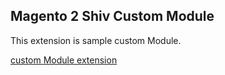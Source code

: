 ## Magento 2 Shiv Custom Module

This extension is sample custom Module.  

 [custom Module extension](https://github.com/)
